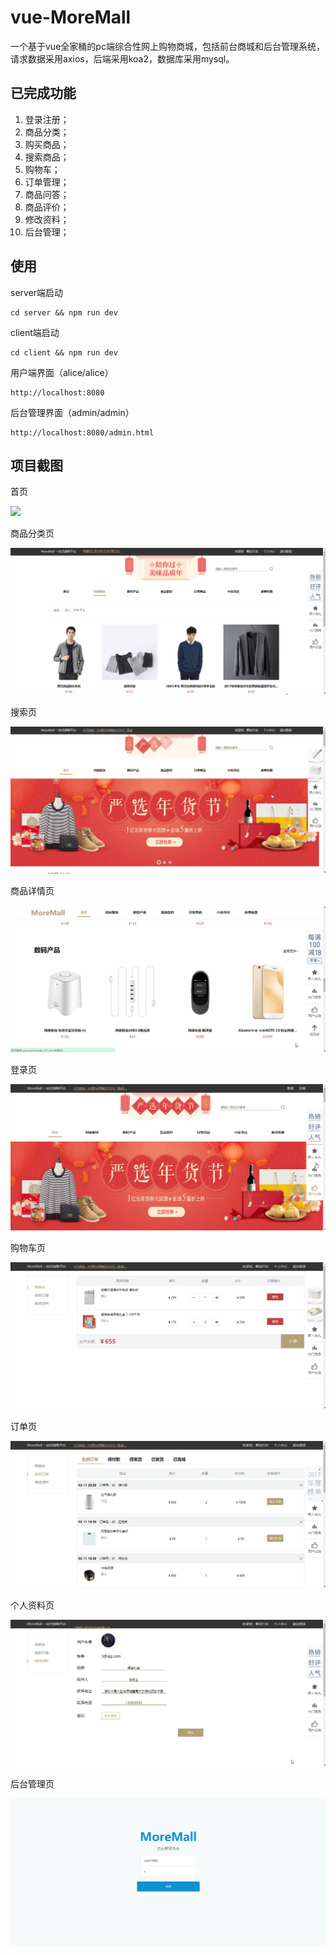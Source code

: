 # vue-MoreMall
一个基于vue全家桶的pc端综合性网上购物商城，包括前台商城和后台管理系统，请求数据采用axios，后端采用koa2，数据库采用mysql。

## 已完成功能

1. 登录注册；
2. 商品分类；
3. 购买商品；
4. 搜索商品；
5. 购物车；
6. 订单管理；
7. 商品问答；
8. 商品评价；
9. 修改资料；
10. 后台管理；

## 使用
server端启动
```
cd server && npm run dev
```

client端启动
```
cd client && npm run dev
```

用户端界面（alice/alice）
```
http://localhost:8080
```

后台管理界面（admin/admin）
```
http://localhost:8080/admin.html
```

## 项目截图

首页

![](screen/index.gif)

商品分类页

![](screen/type.gif)

搜索页

![](screen/search.gif)

商品详情页

![](screen/goodsDetail.gif)

登录页

![](screen/login.gif)

购物车页

![](screen/cart.gif)

订单页

![](screen/orders.gif)

个人资料页

![](screen/data.gif)

后台管理页

![](screen/manage.gif)